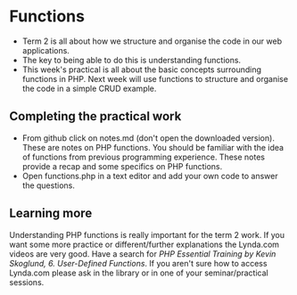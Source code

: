 # Functions

* Term 2 is all about how we structure and organise the code in our web applications. 
* The key to being able to do this is understanding functions.
* This week's practical is all about the basic concepts surrounding functions in PHP. Next week will use functions to structure and organise the code in a simple CRUD example.

## Completing the practical work
* From github click on notes.md (don't open the downloaded version). These are notes on PHP functions. You should be familiar with the idea of functions from previous programming experience. These notes provide a recap and some specifics on PHP functions. 
* Open functions.php in a text editor and add your own code to answer the questions.

## Learning more
Understanding PHP functions is really important for the term 2 work. If you want some more practice or different/further explanations the Lynda.com videos are very good. Have a search for *PHP Essential Training by Kevin Skoglund, 6. User-Defined Functions*. If you aren't sure how to access Lynda.com please ask in the library or in one of your seminar/practical sessions.  
